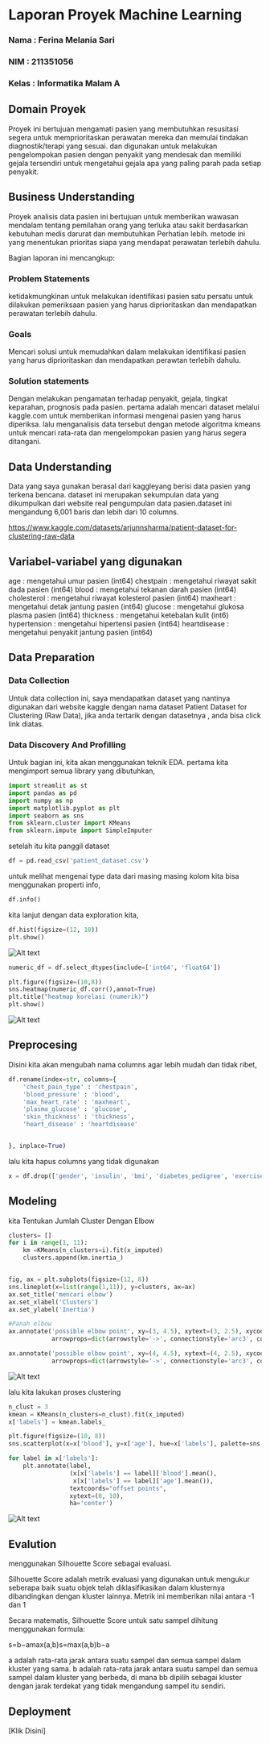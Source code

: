 # Laporan Proyek Machine Learning
### Nama : Ferina Melania Sari
### NIM : 211351056
### Kelas : Informatika Malam A

## Domain Proyek

Proyek ini bertujuan mengamati pasien yang membutuhkan resusitasi segera untuk memprioritaskan perawatan mereka dan memulai tindakan diagnostik/terapi yang sesuai. dan digunakan untuk melakukan pengelompokan pasien dengan penyakit yang mendesak dan memiliki gejala tersendiri untuk mengetahui gejala apa yang paling parah pada setiap penyakit.

## Business Understanding

Proyek analisis data pasien ini bertujuan untuk memberikan wawasan mendalam tentang pemilahan orang yang terluka atau sakit berdasarkan kebutuhan medis darurat dan membutuhkan Perhatian lebih. metode ini yang menentukan prioritas siapa yang mendapat perawatan terlebih dahulu. 

Bagian laporan ini mencangkup:

### Problem Statements

ketidakmungkinan untuk melakukan identifikasi pasien satu persatu untuk dilakukan pemeriksaan pasien yang harus diprioritaskan dan mendapatkan perawatan terlebih dahulu.

### Goals

Mencari solusi untuk memudahkan dalam melakukan identifikasi pasien yang harus diprioritaskan dan mendapatkan perawtan terlebih dahulu.

### Solution statements

Dengan melakukan pengamatan terhadap penyakit, gejala, tingkat keparahan, prognosis pada pasien. pertama adalah mencari dataset melalui kaggle.com untuk memberikan informasi mengenai pasien yang harus diperiksa. lalu menganalisis data tersebut dengan metode algoritma kmeans untuk mencari rata-rata dan mengelompokan pasien yang harus segera ditangani.

## Data Understanding

Data yang saya gunakan berasal dari kaggleyang berisi data pasien yang terkena bencana. dataset ini merupakan sekumpulan data yang dikumpulkan dari website real pengumpulan data pasien.dataset ini mengandung 6,001 baris dan lebih dari 10 columns.

https://www.kaggle.com/datasets/arjunnsharma/patient-dataset-for-clustering-raw-data

## Variabel-variabel yang digunakan

age : mengetahui umur pasien (int64)
chestpain : mengetahui riwayat sakit dada pasien (int64)
blood : mengetahui tekanan darah pasien (int64)
cholesterol : mengetahui riwayat kolesterol pasien (int64)
maxheart : mengetahui detak jantung pasien (int64)
glucose : mengetahui glukosa plasma pasien (int64)
thickness : mengetahui ketebalan kulit (int6)
hypertension : mengetahui hipertensi pasien (int64)
heartdisease : mengetahui penyakit jantung pasien (int64)

## Data Preparation

### Data Collection

Untuk data collection ini, saya mendapatkan dataset yang nantinya digunakan dari website kaggle dengan nama dataset Patient Dataset for Clustering (Raw Data), jika anda tertarik dengan datasetnya , anda bisa click link diatas.

### Data Discovery And Profilling

Untuk bagian ini, kita akan menggunakan teknik EDA.
pertama kita mengimport semua library yang dibutuhkan,

```python
import streamlit as st
import pandas as pd
import numpy as np
import matplotlib.pyplot as plt
import seaborn as sns
from sklearn.cluster import KMeans
from sklearn.impute import SimpleImputer
```
setelah itu kita panggil dataset 
```python
df = pd.read_csv('patient_dataset.csv')
```

untuk melihat mengenai type data dari masing masing kolom kita bisa menggunakan properti info,
```python
df.info()
```
kita lanjut dengan data exploration kita,
```python
df.hist(figsize=(12, 10))
plt.show()
```
![Alt text](eda1.4.png)

```python
numeric_df = df.select_dtypes(include=['int64', 'float64'])

plt.figure(figsize=(10,8))
sns.heatmap(numeric_df.corr(),annot=True)
plt.title("heatmap korelasi (numerik)")
plt.show()
```
![Alt text](eda2.4.png)

## Preprocesing 
Disini kita akan mengubah nama columns agar lebih mudah dan tidak ribet,
```python
df.rename(index=str, columns={
    'chest_pain_type' : 'chestpain',
    'blood_pressure' : 'blood',
    'max_heart_rate' : 'maxheart',
    'plasma_glucose' : 'glucose',
    'skin_thickness' : 'thickness',
    'heart_disease' : 'heartdisease'


}, inplace=True)
```

lalu kita hapus columns yang tidak digunakan 
```python
x = df.drop(['gender', 'insulin', 'bmi', 'diabetes_pedigree', 'exercise_angina', 'residence_type', 'smoking_status'], axis=1)
```

## Modeling
kita Tentukan Jumlah Cluster Dengan Elbow

```python
clusters= []
for i in range(1, 11):
    km =KMeans(n_clusters=i).fit(x_imputed)
    clusters.append(km.inertia_)


fig, ax = plt.subplots(figsize=(12, 8))
sns.lineplot(x=list(range(1,11)), y=clusters, ax=ax)
ax.set_title('mencari elbow')
ax.set_xlabel('Clusters')
ax.set_ylabel('Inertia')

#Panah elbow
ax.annotate('possible elbow point', xy=(3, 4.5), xytext=(3, 2.5), xycoords='data',
            arrowprops=dict(arrowstyle='->', connectionstyle='arc3', color='blue', lw=2))

ax.annotate('possible elbow point', xy=(4, 4.5), xytext=(4, 2.5), xycoords='data',
            arrowprops=dict(arrowstyle='->', connectionstyle='arc3', color='blue', lw=2))
```
![Alt text](elbow.4.png)

lalu kita lakukan proses clustering

```python
n_clust = 3
kmean = KMeans(n_clusters=n_clust).fit(x_imputed)
x['labels'] = kmean.labels_
```
```python
plt.figure(figsize=(10, 8))
sns.scatterplot(x=x['blood'], y=x['age'], hue=x['labels'], palette=sns.color_palette('hls', n_colors=n_clust))

for label in x['labels']:
    plt.annotate(label,
                 (x[x['labels'] == label]['blood'].mean(),
                  x[x['labels'] == label]['age'].mean()),
                 textcoords="offset points",
                 xytext=(0, 10),
                 ha='center')
```
![Alt text](cluster.4.png)

## Evalution

menggunakan Silhouette Score sebagai evaluasi.

Silhouette Score adalah metrik evaluasi yang digunakan untuk mengukur seberapa baik suatu objek telah diklasifikasikan dalam klusternya dibandingkan dengan kluster lainnya. Metrik ini memberikan nilai antara -1 dan 1

Secara matematis, Silhouette Score untuk satu sampel dihitung menggunakan formula:

s=b−amax⁡(a,b)s=max(a,b)b−a​

a adalah rata-rata jarak antara suatu sampel dan semua sampel dalam kluster yang sama.
b adalah rata-rata jarak antara suatu sampel dan semua sampel dalam kluster yang berbeda, di mana bb dipilih sebagai kluster dengan jarak terdekat yang tidak mengandung sampel itu sendiri.

## Deployment
[Klik Disini] 





